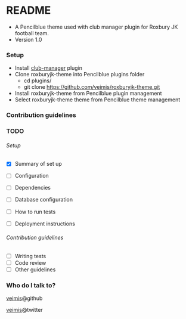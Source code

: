 # README #

* A Pencilblue theme used with club manager plugin for Roxbury JK football team.
* Version 1.0

### Setup ###

* Install [club-manager](https://github.com/veimis/club-manager#setup) plugin
* Clone roxburyjk-theme into Pencilblue plugins folder
  * cd plugins/
  * git clone https://github.com/veimis/roxburyjk-theme.git
* Install roxburyjk-theme from Pencilblue plugin management
* Select roxburyjk-theme theme from Pencilblue theme management

### Contribution guidelines ###

### TODO ###

###### Setup ######

- [x] Summary of set up
- [ ] Configuration
- [ ] Dependencies
- [ ] Database configuration
- [ ] How to run tests
- [ ] Deployment instructions


###### Contribution guidelines ######

- [ ] Writing tests
- [ ] Code review
- [ ] Other guidelines

### Who do I talk to? ###

[veimis](https://github.com/veimis)@github

[veimis](https://twitter.com/veimis)@twitter
